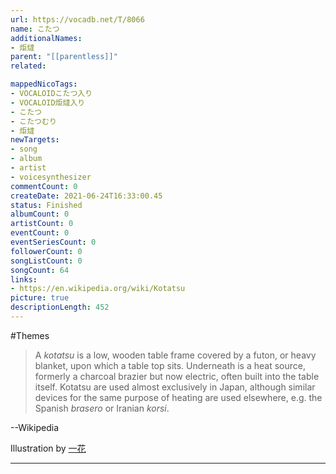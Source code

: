 ```yaml
---
url: https://vocadb.net/T/8066
name: こたつ
additionalNames: 
- 炬燵
parent: "[[parentless]]"
related:

mappedNicoTags:
- VOCALOIDこたつ入り
- VOCALOID炬燵入り
- こたつ
- こたつむり
- 炬燵
newTargets:
- song
- album
- artist
- voicesynthesizer
commentCount: 0
createDate: 2021-06-24T16:33:00.45
status: Finished
albumCount: 0
artistCount: 0
eventCount: 0
eventSeriesCount: 0
followerCount: 0
songListCount: 0
songCount: 64
links: 
- https://en.wikipedia.org/wiki/Kotatsu
picture: true
descriptionLength: 452
---
```


#Themes

> A _kotatsu_ is a low, wooden table frame covered by a futon, or heavy blanket, upon which a table top sits. Underneath is a heat source, formerly a charcoal brazier but now electric, often built into the table itself. Kotatsu are used almost exclusively in Japan, although similar devices for the same purpose of heating are used elsewhere, e.g. the Spanish _brasero_ or Iranian _korsi_.

--Wikipedia

Illustration by [一花](https://piapro.jp/ichika_a)

---

